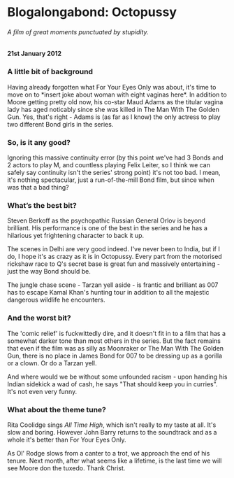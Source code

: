 # Blogalongabond: Octopussy

###### A film of great moments punctuated by stupidity. 

#### 21st January 2012

### A little bit of background

Having already forgotten what For Your Eyes Only was about, it's time to move on to \*insert joke about woman with eight vaginas here\*.
In addition to Moore getting pretty old now, his co-star Maud Adams as the titular vagina lady has aged noticably since she was killed in The Man With The Golden Gun. Yes, that's right - Adams is (as far as I know) the only actress to play two different Bond girls in the series.

### So, is it any good?

Ignoring this massive continuity error (by this point we've had 3 Bonds and 2 actors to play M, and countless playing Felix Leiter, so I think we can safely say continuity isn't the series' strong point) it's not too bad. I mean, it's nothing spectacular, just a run-of-the-mill Bond film, but since when was that a bad thing?

### What’s the best bit?

Steven Berkoff as the psychopathic Russian General Orlov is beyond brilliant. His performance is one of the best in the series and he has a hilarious yet frightening character to back it up.

The scenes in Delhi are very good indeed. I've never been to India, but if I do, I hope it's as crazy as it is in Octopussy. Every part from the motorised rickshaw race to Q's secret base is great fun and massively entertaining - just the way Bond should be.

The jungle chase scene - Tarzan yell aside - is frantic and brilliant as 007 has to escape Kamal Khan's hunting tour in addition to all the majestic dangerous wildlife he encounters.

### And the worst bit?

The 'comic relief' is fuckwittedly dire, and it doesn't fit in to a film that has a somewhat darker tone than most others in the series. But the fact remains that even if the film was as silly as Moonraker or The Man With The Golden Gun, there is no place in James Bond for 007 to be dressing up as a gorilla or a clown. Or do a Tarzan yell.

And where would we be without some unfounded racism - upon handing his Indian sidekick a wad of cash, he says "That should keep you in curries". It's not even very funny.

### What about the theme tune?

Rita Coolidge sings _All Time High_, which isn't really to my taste at all. It's slow and boring. However John Barry returns to the soundtrack and as a whole it's better than For Your Eyes Only.

As Ol' Rodge slows from a canter to a trot, we approach the end of his tenure. Next month, after what seems like a lifetime, is the last time we will see Moore don the tuxedo. Thank Christ.